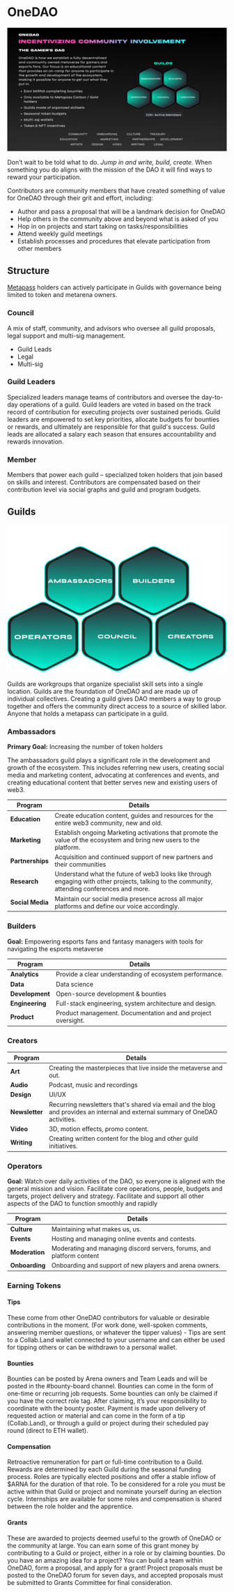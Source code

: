 # OneDAO

![](../.gitbook/assets/OneDAO.png)

Don’t wait to be told what to do. _Jump in and write, build, create._ When something you do aligns with the mission of the DAO it will find ways to reward your participation.

Contributors are community members that have created something of value for OneDAO through their grit and effort, including:

* Author and pass a proposal that will be a landmark decision for OneDAO
* Help others in the community above and beyond what is asked of you
* Hop in on projects and start taking on tasks/responsibilities
* Attend weekly guild meetings
* Establish processes and procedures that elevate participation from other members

## Structure

[Metapass](metapass.md) holders can actively participate in Guilds with governance being limited to token and metarena owners.

### Council

A mix of staff, community, and advisors who oversee all guild proposals, legal support and multi-sig management.

* Guild Leads
* Legal
* Multi-sig

### Guild Leaders

Specialized leaders manage teams of contributors and oversee the day-to-day operations of a guild. Guild leaders are voted in based on the track record of contribution for executing projects over sustained periods. Guild leaders are empowered to set key priorities, allocate budgets for bounties or rewards, and ultimately are responsible for that guild's success. Guild leads are allocated a salary each season  that ensures accountability and rewards innovation.

### **Member**

Members that power each guild – specialized token holders that join based on skills and interest. Contributors are compensated based on their contribution level via social graphs and guild and program budgets.

## Guilds

![](../.gitbook/assets/Guilds.png)

Guilds are workgroups that organize specialist skill sets into a single location. Guilds are the foundation of OneDAO and are made up of individual collectives. Creating a guild gives DAO members a way to group together and offers the community direct access to a source of skilled labor. Anyone that holds a metapass can participate in a guild.

### Ambassadors

**Primary Goal:** Increasing the number of token holders

The ambassadors guild plays a significant role in the development and growth of the ecosystem. This includes referring new users, creating social media and marketing content, advocating at conferences and events, and creating educational content that better serves new and existing users of web3.

| Program          | Details                                                                                                                                       |
| ---------------- | --------------------------------------------------------------------------------------------------------------------------------------------- |
| **Education**    | Create education content, guides and resources for the entire web3 community, new and old.                                                    |
| **Marketing**    | Establish ongoing Marketing activations that promote the value of the ecosystem and bring new users to the platform.                          |
| **Partnerships** | Acquisition and continued support of new partners and their communities                                                                       |
| **Research**     | Understand what the future of web3 looks like through engaging with other projects, talking to the community, attending conferences and more. |
| **Social Media** | Maintain our social media presence across all major platforms and define our voice accordingly.                                               |

### Builders

**Goal:** Empowering esports fans and fantasy managers with tools for navigating the esports metaverse

| Program         | Details                                                      |
| --------------- | ------------------------------------------------------------ |
| **Analytics**   | Provide a clear understanding of ecosystem performance.      |
| **Data**        | Data science                                                 |
| **Development** | Open-source development & bounties                           |
| **Engineering** | Full-stack engineering, system architecture and design.      |
| **Product**     | Product management. Documentation and and project oversight. |

### Creators

| Program        | Details                                                                                                                        |
| -------------- | ------------------------------------------------------------------------------------------------------------------------------ |
| **Art**        | Creating the masterpieces that live inside the metaverse and out.                                                              |
| **Audio**      | Podcast, music and recordings                                                                                                  |
| **Design**     | UI/UX                                                                                                                          |
| **Newsletter** | Recurring newsletters that's shared via email and the blog and provides an internal and external summary of OneDAO activities. |
| **Video**      | 3D, motion effects, promo content.                                                                                             |
| **Writing**    | Creating written content for the blog and other guild initiatives.                                                             |

### Operators

**Goal:** Watch over daily activities of the DAO, so everyone is aligned with the general mission and vision. Facilitate core operations, people, budgets and targets, project delivery and strategy. Facilitate and support all other aspects of the DAO to function smoothly and rapidly

| Program        | Details                                                               |
| -------------- | --------------------------------------------------------------------- |
| **Culture**    | Maintaining what makes us, us.                                        |
| **Events**     | Hosting and managing online events and contests.                      |
| **Moderation** | Moderating and managing discord servers, forums, and platform content |
| **Onboarding** | Onboarding and support of new players and arena owners.               |

### Earning Tokens

#### **Tips**

These come from other OneDAO contributors for valuable or desirable contributions in the moment. (For work done, well-spoken comments, answering member questions, or whatever the tipper values) - Tips are sent to a Collab.Land wallet connected to your username and can either be used for tipping others or can be withdrawn to a personal wallet.

#### Bounties

Bounties can be posted by Arena owners and Team Leads and will be posted in the #bounty-board channel. Bounties can come in the form of one-time or recurring job requests. Some bounties can only be claimed if you have the correct role tag. After claiming, it’s your responsibility to coordinate with the bounty poster. Payment is made upon delivery of requested action or material and can come in the form of a tip (Collab.Land), or through a guild or project during their scheduled pay round (direct to ETH wallet).

#### **Compensation**

Retroactive remuneration for part or full-time contribution to a Guild. Rewards are determined by each Guild during the seasonal funding process. Roles are typically elected positions and offer a stable inflow of $ARNA for the duration of that role. To be considered for a role you must be active within that Guild or project and nominate yourself during an election cycle. Internships are available for some roles and compensation is shared between the role holder and the apprentice.

#### **Grants**

These are awarded to projects deemed useful to the growth of OneDAO or the community at large. You can earn some of this grant money by contributing to a Guild or project, either in a role or by claiming bounties. Do you have an amazing idea for a project? You can build a team within OneDAO, form a proposal, and apply for a grant! Project proposals must be posted to the OneDAO forum for seven days, and accepted proposals must be submitted to Grants Committee for final consideration.

